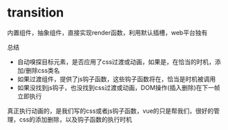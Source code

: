 # transition

内置组件，抽象组件，直接实现render函数，利用默认插槽，web平台独有



总结

* 自动嗅探目标元素，是否应用了css过渡或动画，如果是，在恰当的时机，添加/删除css类名
* 如果过渡组件，提供了js钩子函数，这些钩子函数将在，恰当是时机被调用
* 如果没找到js钩子，也没找到css过渡或动画，DOM操作(插入删除)在下一帧立即执行

真正执行动画的，是我们写的css或者js钩子函数，vue的<transition>只是帮我们，很好的管理，css的添加删除，以及钩子函数的执行时机